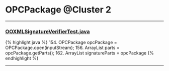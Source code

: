 # OPCPackage @Cluster 2

***

### [OOXMLSignatureVerifierTest.java](https://searchcode.com/codesearch/view/7982558/)
{% highlight java %}
154. OPCPackage opcPackage = OPCPackage.open(inputStream);
156. ArrayList<PackagePart> parts = opcPackage.getParts();
162. ArrayList<PackagePart> signatureParts = opcPackage
{% endhighlight %}

***

